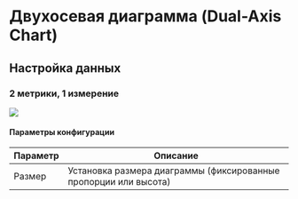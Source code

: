 # Двухосевая диаграмма (Dual-Axis Chart)

## Настройка данных

### 2 метрики, 1 измерение

![](https://static-docs.nocobase.com/202410101132724.png)

#### Параметры конфигурации

| Параметр | Описание                                                |
|----------|---------------------------------------------------------|
| Размер   | Установка размера диаграммы (фиксированные пропорции или высота) |
